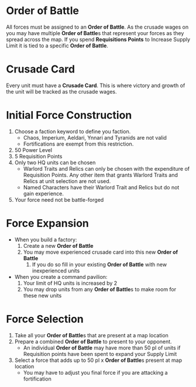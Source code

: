 # Order of Battle

All forces must be assigned to an **Order of Battle**. As the crusade wages on you may have multiple **Order of Battle**s that represent your forces as they spread across the map. If you spend **Requisitions Points** to Increase Supply Limit it is tied to a specific **Order of Battle**.

# Crusade Card

Every unit must have a **Crusade Card**. This is where victory and growth of the unit will be tracked as the crusade wages.

# Initial Force Construction

1. Choose a faction keyword to define you faction.
   - Chaos, Imperium, Aeldari, Ynnari and Tyranids are not valid
   - Fortifications are exempt from this restriction.
1. 50 Power Level
1. 5 Requisition Points
1. Only two HQ units can be chosen
   - Warlord Traits and Relics can only be chosen with the expenditure of Requisition Points. Any other item that grants Warlord Traits and Relics at unit selection are not used.
   - Named Characters have their Warlord Trait and Relics but do not gain experience.
1. Your force need not be battle-forged

# Force Expansion

- When you build a factory:
  1. Create a new **Order of Battle**
  2. You may move experienced crusade card into this new **Order of Battle**
     1. If you do so fill in your existing **Order of Battle** with new inexperienced units
- When you create a command pavilion:
  1. Your limit of HQ units is increased by 2
  2. You may drop units from any **Order of Battle**s to make room for these new units

# Force Selection

1. Take all your **Order of Battle**s that are present at a map location
1. Prepare a combined **Order of Battle** to present to your opponent.
   - An individual **Order of Battle** may have more than 50 pl of units if Requisition points have been spent to expand your Supply Limit
1. Select a force that adds up to 50 pl x **Order of Battle**s present at map location
   - You may have to adjust you final force if you are attacking a fortification
